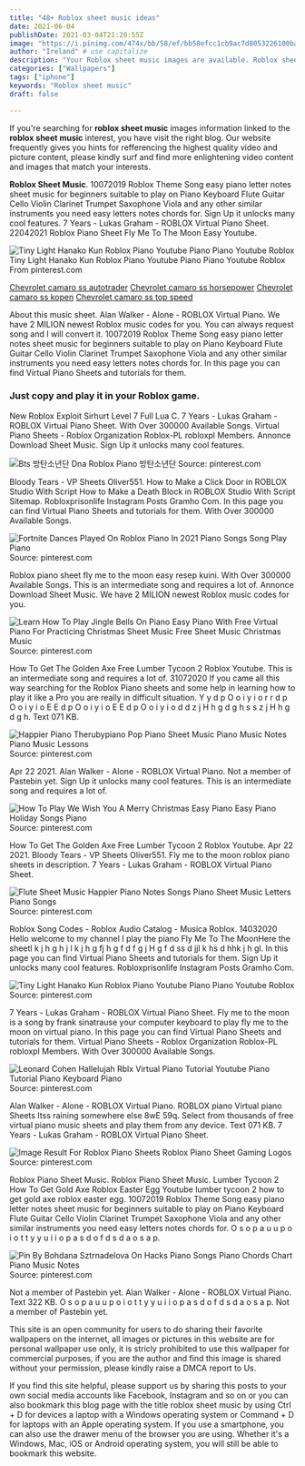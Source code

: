 ```yaml
---
title: "48+ Roblox sheet music ideas"
date: 2021-06-04
publishDate: 2021-03-04T21:20:55Z
image: "https://i.pinimg.com/474x/bb/58/ef/bb58efcc1cb9ac7d8053226100ba78bc.jpg"
author: "Ireland" # use capitalize
description: "Your Roblox sheet music images are available. Roblox sheet music are a topic that is being searched for and liked by netizens now. You can Get the Roblox sheet music files here. Find and Download all royalty-free vectors."
categories: ["Wallpapers"]
tags: ["iphone"]
keywords: "Roblox sheet music"
draft: false

---
```


If you're searching for **roblox sheet music** images information linked to the **roblox sheet music** interest, you have visit the right  blog.  Our website frequently  gives you  hints  for refferencing  the highest  quality video and picture  content, please kindly surf and find more enlightening video content and images  that match your interests.

**Roblox Sheet Music**. 10072019 Roblox Theme Song easy piano letter notes sheet music for beginners suitable to play on Piano Keyboard Flute Guitar Cello Violin Clarinet Trumpet Saxophone Viola and any other similar instruments you need easy letters notes chords for. Sign Up it unlocks many cool features. 7 Years - Lukas Graham - ROBLOX Virtual Piano Sheet. 22042021 Roblox Piano Sheet Fly Me To The Moon Easy Youtube.

![Tiny Light Hanako Kun Roblox Piano Youtube Piano Piano Youtube Roblox](https://i.pinimg.com/564x/7d/c1/58/7dc158058cf770e70b49f0df3299d4fe.jpg "Tiny Light Hanako Kun Roblox Piano Youtube Piano Piano Youtube Roblox")
Tiny Light Hanako Kun Roblox Piano Youtube Piano Piano Youtube Roblox From pinterest.com

[Chevrolet camaro ss autotrader](/chevrolet-camaro-ss-autotrader/)
[Chevrolet camaro ss horsepower](/chevrolet-camaro-ss-horsepower/)
[Chevrolet camaro ss kopen](/chevrolet-camaro-ss-kopen/)
[Chevrolet camaro ss top speed](/chevrolet-camaro-ss-top-speed/)

About this music sheet. Alan Walker - Alone - ROBLOX Virtual Piano. We have 2 MILION newest Roblox music codes for you. You can always request song and I will convert it. 10072019 Roblox Theme Song easy piano letter notes sheet music for beginners suitable to play on Piano Keyboard Flute Guitar Cello Violin Clarinet Trumpet Saxophone Viola and any other similar instruments you need easy letters notes chords for. In this page you can find Virtual Piano Sheets and tutorials for them.

### Just copy and play it in your Roblox game.

New Roblox Exploit Sirhurt Level 7 Full Lua C. 7 Years - Lukas Graham - ROBLOX Virtual Piano Sheet. With Over 300000 Available Songs. Virtual Piano Sheets - Roblox Organization Roblox-PL robloxpl Members. Annonce Download Sheet Music. Sign Up it unlocks many cool features.


![Bts 방탄소년단 Dna Roblox Piano 방탄소년단](https://i.pinimg.com/564x/9e/04/46/9e04462c2be429a9c10120dec7070af4.jpg "Bts 방탄소년단 Dna Roblox Piano 방탄소년단")
Source: pinterest.com

Bloody Tears - VP Sheets Oliver551. How to Make a Click Door in ROBLOX Studio With Script How to Make a Death Block in ROBLOX Studio With Script Sitemap. Robloxprisonlife Instagram Posts Gramho Com. In this page you can find Virtual Piano Sheets and tutorials for them. With Over 300000 Available Songs.

![Fortnite Dances Played On Roblox Piano In 2021 Piano Songs Song Play Piano](https://i.pinimg.com/originals/9a/92/b4/9a92b44e7902257c92e3ecbc084f82c7.jpg "Fortnite Dances Played On Roblox Piano In 2021 Piano Songs Song Play Piano")
Source: pinterest.com

Roblox piano sheet fly me to the moon easy resep kuini. With Over 300000 Available Songs. This is an intermediate song and requires a lot of. Annonce Download Sheet Music. We have 2 MILION newest Roblox music codes for you.

![Learn How To Play Jingle Bells On Piano Easy Piano With Free Virtual Piano For Practicing Christmas Sheet Music Free Sheet Music Christmas Music](https://i.pinimg.com/736x/45/e8/7a/45e87acfaf328d01d29ab070a46effa8.jpg "Learn How To Play Jingle Bells On Piano Easy Piano With Free Virtual Piano For Practicing Christmas Sheet Music Free Sheet Music Christmas Music")
Source: pinterest.com

How To Get The Golden Axe Free Lumber Tycoon 2 Roblox Youtube. This is an intermediate song and requires a lot of. 31072020 If you came all this way searching for the Roblox Piano sheets and some help in learning how to play it like a Pro you are really in difficult situation. Y y d p O o i y i o r r d p O o i y i o E E d p O o i y i o E E d p O o i y i o d d z j H h g d g h s s z j H h g d g h. Text 071 KB.

![Happier Piano Therubypiano Pop Piano Sheet Music Piano Music Notes Piano Music Lessons](https://i.pinimg.com/originals/c4/f8/a0/c4f8a046f447cf689e9a3faf9a5e2062.png "Happier Piano Therubypiano Pop Piano Sheet Music Piano Music Notes Piano Music Lessons")
Source: pinterest.com

Apr 22 2021. Alan Walker - Alone - ROBLOX Virtual Piano. Not a member of Pastebin yet. Sign Up it unlocks many cool features. This is an intermediate song and requires a lot of.

![How To Play We Wish You A Merry Christmas Easy Piano Easy Piano Holiday Songs Piano](https://i.pinimg.com/736x/73/3a/90/733a90f1e18c2b63990ab1ce576cc770.jpg "How To Play We Wish You A Merry Christmas Easy Piano Easy Piano Holiday Songs Piano")
Source: pinterest.com

How To Get The Golden Axe Free Lumber Tycoon 2 Roblox Youtube. Apr 22 2021. Bloody Tears - VP Sheets Oliver551. Fly me to the moon roblox piano sheets in description. 7 Years - Lukas Graham - ROBLOX Virtual Piano Sheet.

![Flute Sheet Music Happier Piano Notes Songs Piano Sheet Music Letters Piano Songs](https://i.pinimg.com/originals/15/5d/62/155d62e50518af194d3a2b8d1644f3b7.jpg "Flute Sheet Music Happier Piano Notes Songs Piano Sheet Music Letters Piano Songs")
Source: pinterest.com

Roblox Song Codes - Roblox Audio Catalog - Musica Roblox. 14032020 Hello welcome to my channel I play the piano Fly Me To The MoonHere the sheetl k j h g h j l k j h g fj h g f d f g j H g f d ss d jjl k hs d hhk j h gl. In this page you can find Virtual Piano Sheets and tutorials for them. Sign Up it unlocks many cool features. Robloxprisonlife Instagram Posts Gramho Com.

![Tiny Light Hanako Kun Roblox Piano Youtube Piano Piano Youtube Roblox](https://i.pinimg.com/564x/7d/c1/58/7dc158058cf770e70b49f0df3299d4fe.jpg "Tiny Light Hanako Kun Roblox Piano Youtube Piano Piano Youtube Roblox")
Source: pinterest.com

7 Years - Lukas Graham - ROBLOX Virtual Piano Sheet. Fly me to the moon is a song by frank sinatrause your computer keyboard to play fly me to the moon on virtual piano. In this page you can find Virtual Piano Sheets and tutorials for them. Virtual Piano Sheets - Roblox Organization Roblox-PL robloxpl Members. With Over 300000 Available Songs.

![Leonard Cohen Hallelujah Rblx Virtual Piano Tutorial Youtube Piano Tutorial Piano Keyboard Piano](https://i.pinimg.com/564x/a1/6d/3a/a16d3a630efc59df8ec44c79a9a9c9b0.jpg "Leonard Cohen Hallelujah Rblx Virtual Piano Tutorial Youtube Piano Tutorial Piano Keyboard Piano")
Source: pinterest.com

Alan Walker - Alone - ROBLOX Virtual Piano. ROBLOX piano Virtual piano Sheets Itss raining somewhere else 8wE 59q. Select from thousands of free virtual piano music sheets and play them from any device. Text 071 KB. 7 Years - Lukas Graham - ROBLOX Virtual Piano Sheet.

![Image Result For Roblox Piano Sheets Roblox Piano Sheet Gaming Logos](https://i.pinimg.com/474x/43/5e/0f/435e0fdd5449778d13387b675d4c6273.jpg "Image Result For Roblox Piano Sheets Roblox Piano Sheet Gaming Logos")
Source: pinterest.com

Roblox Piano Sheet Music. Roblox Piano Sheet Music. Lumber Tycoon 2 How To Get Gold Axe Roblox Easter Egg Youtube lumber tycoon 2 how to get gold axe roblox easter egg. 10072019 Roblox Theme Song easy piano letter notes sheet music for beginners suitable to play on Piano Keyboard Flute Guitar Cello Violin Clarinet Trumpet Saxophone Viola and any other similar instruments you need easy letters notes chords for. O s o p a u u p o i o t t y y u i i o p a s d o f d s d a o s a p.

![Pin By Bohdana Sztrnadelova On Hacks Piano Songs Piano Chords Chart Piano Music Notes](https://i.pinimg.com/474x/bb/58/ef/bb58efcc1cb9ac7d8053226100ba78bc.jpg "Pin By Bohdana Sztrnadelova On Hacks Piano Songs Piano Chords Chart Piano Music Notes")
Source: pinterest.com

Not a member of Pastebin yet. Alan Walker - Alone - ROBLOX Virtual Piano. Text 322 KB. O s o p a u u p o i o t t y y u i i o p a s d o f d s d a o s a p. Not a member of Pastebin yet.

This site is an open community for users to do sharing their favorite wallpapers on the internet, all images or pictures in this website are for personal wallpaper use only, it is stricly prohibited to use this wallpaper for commercial purposes, if you are the author and find this image is shared without your permission, please kindly raise a DMCA report to Us.

If you find this site helpful, please support us by sharing this posts to your own social media accounts like Facebook, Instagram and so on or you can also bookmark this blog page with the title roblox sheet music by using Ctrl + D for devices a laptop with a Windows operating system or Command + D for laptops with an Apple operating system. If you use a smartphone, you can also use the drawer menu of the browser you are using. Whether it's a Windows, Mac, iOS or Android operating system, you will still be able to bookmark this website.
